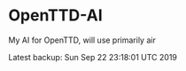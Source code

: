 # OpenTTD-AI
My AI for OpenTTD, will use primarily air

Latest backup: Sun Sep 22 23:18:01 UTC 2019
